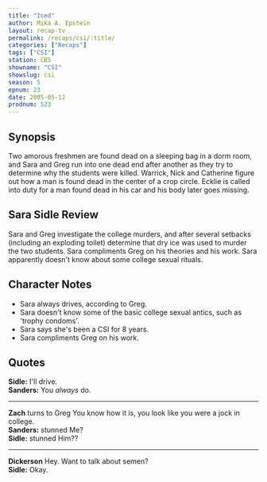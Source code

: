 ```yaml
---
title: "Iced"
author: Mika A. Epstein
layout: recap-tv
permalink: /recaps/csi/:title/
categories: ["Recaps"]
tags: ["CSI"]
station: CBS
showname: "CSI"
showslug: csi
season: 5  
epnum: 23 
date: 2005-05-12
prodnum: 523 
---
```


## Synopsis

Two amorous freshmen are found dead on a sleeping bag in a dorm room, and Sara and Greg run into one dead end after another as they try to determine why the students were killed. Warrick, Nick and Catherine figure out how a man is found dead in the center of a crop circle. Ecklie is called into duty for a man found dead in his car and his body later goes missing.

## Sara Sidle Review

Sara and Greg investigate the college murders, and after several setbacks (including an exploding toilet) determine that dry ice was used to murder the two students. Sara compliments Greg on his theories and his work. Sara apparently doesn't know about some college sexual rituals.

## Character Notes

* Sara always drives, according to Greg.  
* Sara doesn't know some of the basic college sexual antics, such as 'trophy condoms'.  
* Sara says she's been a CSI for 8 years.  
* Sara compliments Greg on his work.

## Quotes

**Sidle:** I'll drive.  
**Sanders:** You _always_ do.  

- - -

**Zach** turns to Greg You know how it is, you look like you were a jock in college.  
**Sanders:** stunned Me?  
**Sidle:** stunned Him??  

- - -

**Dickerson** Hey. Want to talk about semen?  
**Sidle:** Okay.